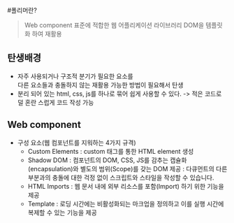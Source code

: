 

#폴리머란? 
> Web component 표준에 적합한 웹 어플리케이션 라이브러리
> DOM을 템플릿화 하여 재활용

## 탄생배경
* 자주 사용되거나 구조적 분기가 필요한 요소를  
다른 요소들과 충돌하지 않는 재활용 가능한 방법이 필요해서 탄생
* 분리 되어 있는 html, css, js를 하나로 묶어 쉽게 사용할 수 있다. -> 적은 코드로 덜 혼란 스럽게 코드 작성 가능

## Web component 
* 구성 요소(웹 컴포넌트를 지워하는 4가지 규격) 
  - Custom Elements : custom 태그를 통한 HTML element 생성
  - Shadow DOM : 컴포넌트의 DOM, CSS, JS를 감추는 캡슐화(encapsulation)와 별도의 범위(Scope)를 갖는 DOM 제공
    : 다큐먼트의 다른 부분과의 충돌에 대한 걱정 없이 스크립트와 스타일을 작성할 수 있습니다.
  - HTML Imports : 웹 문서 내에 외부 리소스를 포함(Import) 하기 위한 기능을 제공
  - Template : 로딩 시간에는 비활성화되는 마크업을 정의하고 이를 실행 시간에 복제할 수 있는 기능을 제공
